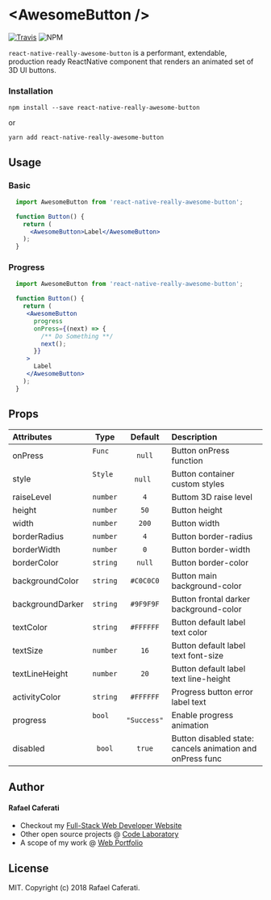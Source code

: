 # &lt;AwesomeButton /&gt;

[![Travis](https://img.shields.io/travis/rcaferati/react-native-really-awesome-button/master.svg)](https://travis-ci.org/rcaferati/react-native-really-awesome-button) ![NPM](https://img.shields.io/npm/v/react-native-really-awesome-button.svg)

`react-native-really-awesome-button` is a performant, extendable, production ready ReactNative component that renders an animated set of 3D UI buttons.

### Installation
```
npm install --save react-native-really-awesome-button
```
or
```
yarn add react-native-really-awesome-button
```


## Usage
### Basic
```jsx
  import AwesomeButton from 'react-native-really-awesome-button';

  function Button() {
    return (
      <AwesomeButton>Label</AwesomeButton>
    );
  }
```
### Progress
```jsx
  import AwesomeButton from 'react-native-really-awesome-button';

  function Button() {
    return (
     <AwesomeButton
       progress
       onPress={(next) => {
         /** Do Something **/
         next();
       }}
     >
       Label
     </AwesomeButton>
    );
  }
```

## Props

| Attributes            | Type          | Default     | Description |
| :---------            | :--:          | :-----:     | :----------- |
| onPress               | `Func`        | `null`      | Button onPress function |
| style                 | `Style`       | `null`      | Button container custom styles |
| raiseLevel            | `number`      | `4`         | Buttom 3D raise level |
| height                | `number`      | `50`        | Button height |
| width                 | `number`      | `200`       | Button width |
| borderRadius          | `number`      | `4`         | Button border-radius |
| borderWidth           | `number`      | `0`         | Button border-width |
| borderColor           | `string`      | `null`      | Button border-color |
| backgroundColor       | `string`      | `#C0C0C0`   | Button main background-color |
| backgroundDarker      | `string`      | `#9F9F9F`   | Button frontal darker background-color |
| textColor             | `string`      | `#FFFFFF`   | Button default label text color |
| textSize              | `number`      | `16`        | Button default label text font-size |
| textLineHeight        | `number`      | `20`        | Button default label text line-height |
| activityColor         | `string`      | `#FFFFFF`   | Progress button error label text |
| progress              | `bool`        | `"Success"` | Enable progress animation |
| disabled              | `bool`        | `true`      | Button disabled state: cancels animation and onPress func |


## Author
#### Rafael Caferati
+ Checkout my <a href="https://caferati.me" title="Full-Stack Web Developer, UI/UX Javascript Specialist" target="_blank">Full-Stack Web Developer Website</a>
+ Other open source projects @ <a title="Web Software Developer Code Laboratory" target="_blank" href="https://caferati.me/labs">Code Laboratory</a>
+ A scope of my work @ <a title="Web Software Developer Portfolio" target="_blank" href="https://caferati.me/portfolio">Web Portfolio</a>

## License

MIT. Copyright (c) 2018 Rafael Caferati.
